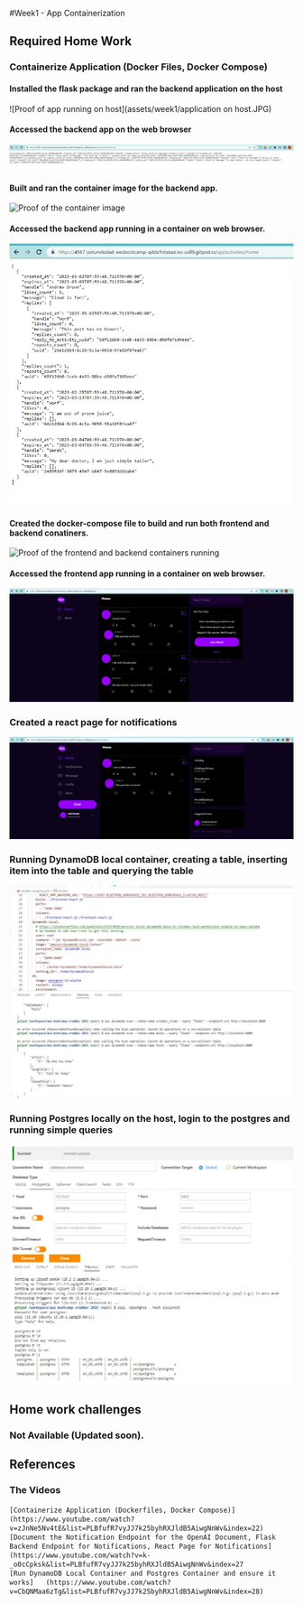 #Week1 - App Containerization

## Required Home Work

### Containerize Application (Docker Files, Docker Compose)

#### Installed the flask package and ran the backend application on the host
![Proof of app running on host](assets/week1/application on host.JPG)

#### Accessed the backend app on the web browser
![Proof of accessing app on web browser](assets/week1/webpage-response.JPG)

#### Built and ran the container image for the backend app. 
![Proof of the container image](assets/week1/docker-imager-run.JPG)

#### Accessed the backend app running in a container on web browser. 
![Proof of accessing app on web browser](assets/week1/docker-webpage.JPG)

#### Created the docker-compose file to build and run both frontend and backend conatiners. 
![Proof of the frontend and backend containers running](assets/week1/front-back-run.JPG)

#### Accessed the frontend app running in a container on web browser. 
![Proof of accessing app on web browser](assets/week1/cruddur-webpage.JPG)

### Created a react page for notifications 
![Proof of working notification endpoint](assets/week1/webpage-api-notifications.JPG)

### Running DynamoDB local container, creating a table, inserting item into the table and querying the table
![Proof of dynamodb table and query](assets/week1/dynamodb.JPG)

### Running Postgres locally on the host, login to the postgres and running simple queries
![Proof of dynamodb table and query](assets/week1/postgres.JPG)


## Home work challenges
### Not Available (Updated soon).

## References
### The Videos 
	[Containerize Application (Dockerfiles, Docker Compose)]	(https://www.youtube.com/watch?v=zJnNe5Nv4tE&list=PLBfufR7vyJJ7k25byhRXJldB5AiwgNnWv&index=22)
	[Document the Notification Endpoint for the OpenAI Document, Flask Backend Endpoint for Notifications, React Page for Notifications]	(https://www.youtube.com/watch?v=k-_o0cCpksk&list=PLBfufR7vyJJ7k25byhRXJldB5AiwgNnWv&index=27
	[Run DynamoDB Local Container and Postgres Container and ensure it works]	(https://www.youtube.com/watch?v=CbQNMaa6zTg&list=PLBfufR7vyJJ7k25byhRXJldB5AiwgNnWv&index=28)



